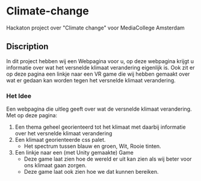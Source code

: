 # Climate-change
Hackaton project over "Climate change" voor MediaCollege Amsterdam

## Discription
In dit project hebben wij een Webpagina voor u, op deze webpagina krijgt u informatie over wat het versnelde klimaat verandering eigenlijk is. Ook zit er op deze pagina een linkje naar een VR game die wij hebben gemaakt over wat er gedaan kan worden tegen het versnelde klimaat verandering.

### Het Idee
Een webpagina die uitleg geeft over wat de versnelde klimaat verandering.  
Met op deze pagina:  
1. Een thema geheel georienteerd tot het klimaat met daarbij informatie over het versnelde klimaat verandering
2. Een klimaat georienteerde css palet.  
   * Het spectrum tussen blauw en groen, Wit, Rooie tinten.  
3. Een linkje naar een (met Unity gemaakte) Game  
   * Deze game laat zien hoe de wereld er uit kan zien als wij beter voor ons klimaat gaan zorgen.  
   * Deze game laat ook zien hoe we dat kunnen bereiken.  

